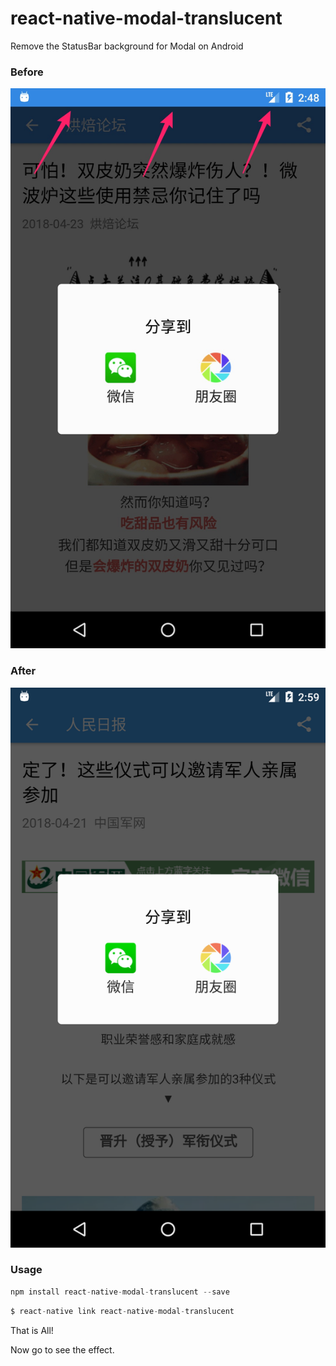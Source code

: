 # react-native-modal-translucent
Remove the StatusBar background for Modal on Android

### Before

![before](./screenshot/before.jpg)

### After

![after](./screenshot/after.png)

### Usage

```javascript
npm install react-native-modal-translucent --save
```

```javascript
$ react-native link react-native-modal-translucent
```

That is All!

Now go to see the effect.